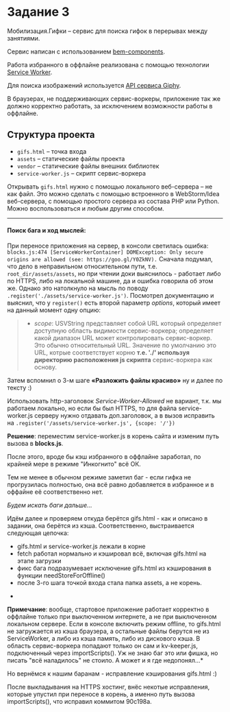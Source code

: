 # Задание 3

Мобилизация.Гифки – сервис для поиска гифок в перерывах между занятиями.

Сервис написан с использованием [bem-components](https://ru.bem.info/platform/libs/bem-components/5.0.0/).

Работа избранного в оффлайне реализована с помощью технологии [Service Worker](https://developer.mozilla.org/ru/docs/Web/API/Service_Worker_API/Using_Service_Workers).

Для поиска изображений используется [API сервиса Giphy](https://github.com/Giphy/GiphyAPI).

В браузерах, не поддерживающих сервис-воркеры, приложение так же должно корректно работать,
за исключением возможности работы в оффлайне.

## Структура проекта

  * `gifs.html` – точка входа
  * `assets` – статические файлы проекта
  * `vendor` –  статические файлы внешних библиотек
  * `service-worker.js` – скрипт сервис-воркера

Открывать `gifs.html` нужно с помощью локального веб-сервера – не как файл.
Это можно сделать с помощью встроенного в WebStorm/Idea веб-сервера, с помощью простого сервера
из состава PHP или Python. Можно воспользоваться и любым другим способом.

---
#### Поиск бага и ход мыслей:
При переносе приложения на сервер, в консоли светилась ошибка:
`blocks.js:474 [ServiceWorkerContainer]
DOMException: Only secure origins are allowed (see: https://goo.gl/Y0ZkNV).`
Сначала подумал, что дело в неправильном относительном пути, т.е. `root_dir/assets/assets`,
но при чтении доки выяснилось - работает либо по HTTPS, либо на локальной машине,
да и ошибка говорила об этом же.
Однако это натолкнуло на мысль по поводу `.register('./assets/service-worker.js')`.
Посмотрел документацию и выяснил, что у `register()` есть второй параметр *options*,
который имеет на данный момент одну опцию:
>- *scope*: USVString представляет собой URL который определяет доступную область
видимости сервис-воркера; определяет какой диапазон URL может контролировать сервис-воркер.
Это обычно относительный URL. Значение по умолчанию это URL, котрые соответствует корню **т.е. './' используя директорию расположения js скрипта** сервис-воркера как основу.

Затем вспомнил о 3-м шаге **«Разложить файлы красиво»** ну и далее по тексту :)

Использовать http-заголовок *Service-Worker-Allowed* не вариант, т.к. мы работаем локально,
но если бы был HTTPS, то для файла service-worker.js серверу нужно отдавать доп.заголовок,
а в вызов исправить на `.register('/assets/service-worker.js', {scope: '/'})`

**Решение**: переместим service-worker.js в корень сайта и изменим путь вызова в **blocks.js**.

После этого, вроде бы кэш избранного в оффлайне заработал, по крайней мере в режиме "Инкогнито" всё ОК.

Тем не менее в обычном режиме заметил баг - если гифка не прогрузилась полностью,
она всё равно добавляется в избранное и в оффайне её соответственно нет.

*Будем искать баги дальше...*

Идём далее и проверяем откуда берётся gifs.html - как и описано в задании, она берётся из кэша.
Соответственно, выстраивается следующая цепочка:
- gifs.html и service-worker.js лежали в корне
- fetch работал нормально и кэшировал всё, включая gifs.html на этапе загрузки
- фикс бага подразумевает исключение gifs.html из кэширования в функции needStoreForOffline()
- после 3-го шага точкой входа стала папка assets, а не корень.
*
**Примечание**: вообще, стартовое приложение работает корректно в оффлайне только при выключенном интернете, а не при выключенном локальном сервере. Если в консоле включить режим offline, то gifs.html не загружается из кэша браузера, а остальные файлы берутся не из ServiceWorker, а либо из кэша память, либо из дискового кэша. В область сервис-воркера попадают только он сам и kv-keeper.js, подключенный через importScripts().
Уж не знаю баг это или фишка, но писать "всё наладилось" не стоило.
А может и я где недопонял...*

Но вернёмся к нашим баранам - исправление кэширования gifs.html :)

После выкладывания на HTTPS хостинг, внёс некотые исправления, которые упустил при переносе в корень, а именно путь вызова importScripts(), что исправил коммитом 90c198a.
